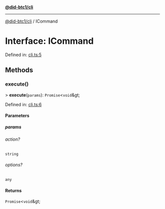 [**@did-btc1/cli**](../README.md)

***

[@did-btc1/cli](../globals.md) / ICommand

# Interface: ICommand

Defined in: [cli.ts:5](https://github.com/dcdpr/did-btc1-js/blob/4ab6f9915d95beed9bc633644c9db1539395f512/packages/cli/src/cli.ts#L5)

## Methods

### execute()

&gt; **execute**(`params`): `Promise`\<`void`\&gt;

Defined in: [cli.ts:6](https://github.com/dcdpr/did-btc1-js/blob/4ab6f9915d95beed9bc633644c9db1539395f512/packages/cli/src/cli.ts#L6)

#### Parameters

##### params

###### action?

`string`

###### options?

`any`

#### Returns

`Promise`\<`void`\&gt;
